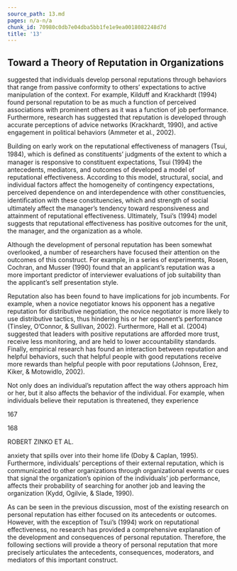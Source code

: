 ```yaml
---
source_path: 13.md
pages: n/a-n/a
chunk_id: 70980c0db7e04dba5bb1fe1e9ea0018082248d7d
title: '13'
---
```

## Toward a Theory of Reputation in Organizations

suggested that individuals develop personal reputations through behaviors that range from passive conformity to others’ expectations to active manipulation of the context. For example, Kilduff and Krackhardt (1994) found personal reputation to be as much a function of perceived associations with prominent others as it was a function of job performance. Furthermore, research has suggested that reputation is developed through accurate perceptions of advice networks (Krackhardt, 1990), and active engagement in political behaviors (Ammeter et al., 2002).

Building on early work on the reputational effectiveness of managers (Tsui, 1984), which is deﬁned as constituents’ judgments of the extent to which a manager is responsive to constituent expectations, Tsui (1994) the antecedents, mediators, and outcomes of developed a model of reputational effectiveness. According to this model, structural, social, and individual factors affect the homogeneity of contingency expectations, perceived dependence on and interdependence with other constituencies, identiﬁcation with these constituencies, which and strength of social ultimately affect the manager’s tendency toward responsiveness and attainment of reputational effectiveness. Ultimately, Tsui’s (1994) model suggests that reputational effectiveness has positive outcomes for the unit, the manager, and the organization as a whole.

Although the development of personal reputation has been somewhat overlooked, a number of researchers have focused their attention on the outcomes of this construct. For example, in a series of experiments, Rosen, Cochran, and Musser (1990) found that an applicant’s reputation was a more important predictor of interviewer evaluations of job suitability than the applicant’s self presentation style.

Reputation also has been found to have implications for job incumbents. For example, when a novice negotiator knows his opponent has a negative reputation for distributive negotiation, the novice negotiator is more likely to use distributive tactics, thus hindering his or her opponent’s performance (Tinsley, O’Connor, & Sullivan, 2002). Furthermore, Hall et al. (2004) suggested that leaders with positive reputations are afforded more trust, receive less monitoring, and are held to lower accountability standards. Finally, empirical research has found an interaction between reputation and helpful behaviors, such that helpful people with good reputations receive more rewards than helpful people with poor reputations (Johnson, Erez, Kiker, & Motowidlo, 2002).

Not only does an individual’s reputation affect the way others approach him or her, but it also affects the behavior of the individual. For example, when individuals believe their reputation is threatened, they experience

167

168

ROBERT ZINKO ET AL.

anxiety that spills over into their home life (Doby & Caplan, 1995). Furthermore, individuals’ perceptions of their external reputation, which is communicated to other organizations through organizational events or cues that signal the organization’s opinion of the individuals’ job performance, affects their probability of searching for another job and leaving the organization (Kydd, Ogilvie, & Slade, 1990).

As can be seen in the previous discussion, most of the existing research on personal reputation has either focused on its antecedents or outcomes. However, with the exception of Tsui’s (1994) work on reputational effectiveness, no research has provided a comprehensive explanation of the development and consequences of personal reputation. Therefore, the following sections will provide a theory of personal reputation that more precisely articulates the antecedents, consequences, moderators, and mediators of this important construct.
